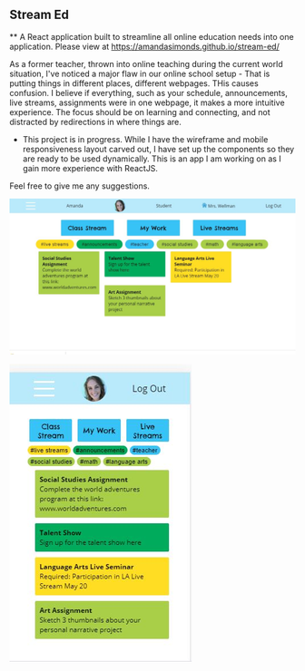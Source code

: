 ## Stream Ed

** A React application built to streamline all online education needs into one application. Please view at https://amandasimonds.github.io/stream-ed/

As a former teacher, thrown into online teaching during the current world situation, I've noticed a major flaw in our online school setup - That is putting things in different places, different webpages. THis causes confusion. I believe if everything, such as your schedule, announcements, live streams, assignments were in one webpage, it makes a more intuitive experience. The focus should be on learning and connecting, and not distracted by redirections in where things are.

- This project is in progress. While I have the wireframe and mobile responsiveness layout carved out, I have set up the components so they are ready to be used dynamically. This is an app I am working on as I gain more experience with ReactJS.

Feel free to give me any suggestions.

![](/src/assets/images/StreamEd.JPG)

![](/src/assets/images/streamedMobile.JPG)
